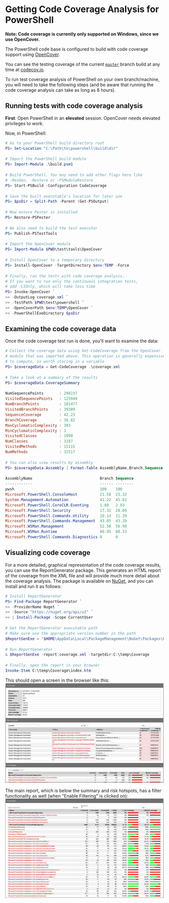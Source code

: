 # Getting Code Coverage Analysis for PowerShell

**Note: Code coverage is currently only supported on Windows, since we use OpenCover.**

The PowerShell code base is configured to build with code coverage support using [OpenCover].

You can see the testing coverage of the current [`master`] branch build at any time at [codecov.io].

To run test coverage analysis of PowerShell on your own branch/machine,
you will need to take the following steps
(and be aware that running the code coverage analysis can take as long as 8 hours).

## Running tests with code coverage analysis

**First**: Open PowerShell in an **elevated** session.
OpenCover needs elevated privileges to work.

Now, in PowerShell:

```powershell
# Go to your PowerShell build directory root
PS> Set-Location "C:\Path\to\powershell\build\dir"

# Import the PowerShell build module
PS> Import-Module .\build.psm1

# Build PowerShell. You may need to add other flags here like
# -ResGen, -Restore or -PSModuleRestore
PS> Start-PSBuild -Configuration CodeCoverage

# Save the built executable's location for later use
PS> $psDir = Split-Path -Parent (Get-PSOutput)

# Now ensure Pester is installed
PS> Restore-PSPester

# We also need to build the test executor
PS> Publish-PSTestTools

# Import the OpenCover module
PS> Import-Module $PWD\test\tools\OpenCover

# Install OpenCover to a temporary directory
PS> Install-OpenCover -TargetDirectory $env:TEMP -Force

# Finally, run the tests with code coverage analysis.
# If you want to run only the continuous integration tests,
# add -CIOnly, which will take less time
PS> Invoke-OpenCover `
>> -OutputLog coverage.xml `
>> -TestPath $PWD\test\powershell `
>> -OpenCoverPath $env:TEMP\OpenCover `
>> -PowerShellExeDirectory $psDir
```

## Examining the code coverage data

Once the code coverage test run is done, you'll want to examine the data:

```powershell
# Collect the coverage data using Get-CodeCoverage from the OpenCover
# module that was imported above. This operation is generally expensive
# to compute, so worth storing in a variable
PS> $coverageData = Get-CodeCoverage .\coverage.xml

# Take a look at a summary of the results
PS> $coverageData.CoverageSummary

NumSequencePoints       : 298237
VisitedSequencePoints   : 125949
NumBranchPoints         : 101477
VisitedBranchPoints     : 39389
SequenceCoverage        : 42.23
BranchCoverage          : 38.82
MaxCyclomaticComplexity : 393
MinCyclomaticComplexity : 1
VisitedClasses          : 1990
NumClasses              : 3187
VisitedMethods          : 15115
NumMethods              : 32517

# You can also view results by assembly
PS> $coverageData.Assembly | Format-Table AssemblyName,Branch,Sequence

AssemblyName                              Branch Sequence
------------                              ------ --------
pwsh                                      100    100
Microsoft.PowerShell.ConsoleHost          21.58  23.32
System.Management.Automation              41.22  45.01
Microsoft.PowerShell.CoreCLR.Eventing     1.88   2.03
Microsoft.PowerShell.Security             17.32  20.09
Microsoft.PowerShell.Commands.Utility     20.14  21.39
Microsoft.PowerShell.Commands.Management  43.05  43.39
Microsoft.WSMan.Management                52.58  56.98
Microsoft.WSMan.Runtime                   80.95  80.33
Microsoft.PowerShell.Commands.Diagnostics 0      0
```

## Visualizing code coverage

For a more detailed, graphical representation of the code coverage results,
you can use the ReportGenerator package.
This generates an HTML report of the coverage from the XML file
and will provide much more detail about the coverage analysis.
The package is available on [NuGet],
and you can install and run it as follows:

```powershell
# Install ReportGenerator
PS> Find-Package ReportGenerator `
>> -ProviderName Nuget `
>> -Source "https://nuget.org/api/v2" `
>> | Install-Package -Scope CurrentUser

# Get the ReportGenerator executable path
# Make sure use the appropriate version number in the path
$ReportGenExe = "$HOME\AppData\Local\PackageManagement\NuGet\Packages\ReportGenerator.<version>\tools\ReportGenerator.exe"

# Run ReportGenerator
& $ReportGenExe -report:coverage.xml -targetdir:C:\temp\Coverage

# Finally, open the report in your browser
Invoke-Item C:\temp\Coverage\index.htm
```

This should open a screen in the browser like this:
![Coverage report browser page](Images/CoverageReportTop.png)

The main report, which is below the summary and risk hotspots, has
a filter functionality as well (when "Enable Filtering" is clicked on):
![Coverage report with filter on](Images/CoverageReportFilter.png)

[OpenCover]: https://github.com/OpenCover/opencover
[codecov.io]: https://codecov.io
[`master`]: https://github.com/PowerShell/PowerShell
[NuGet]: https://nuget.org/packages/ReportGenerator

